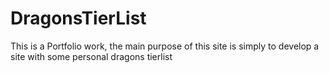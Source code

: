 # DragonsTierList
This is a Portfolio work, the main purpose of this site is simply to develop a site with some personal dragons tierlist
